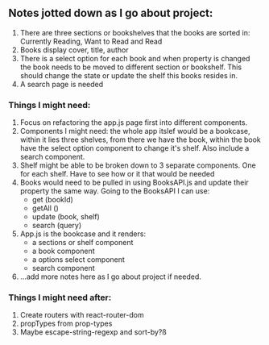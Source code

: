 ## Notes jotted down as I go about project:

1. There are three sections or bookshelves that the books are sorted in: Currently Reading, Want to Read and Read
2. Books display cover, title, author
3. There is a select option for each book and when property is changed the book needs to be moved to different section or bookshelf. This should change the state or update the shelf this books resides in.
4. A search page is needed

### Things I might need:

1. Focus on refactoring the app.js page first into different components.
2. Components I might need: the whole app itslef would be a bookcase, within it lies three shelves, from there we have the book, within the book have the select option component to change it's shelf. Also include a search component.
3. Shelf might be able to be broken down to 3 separate components. One for each shelf. Have to see how or it that would be needed
4. Books would need to be pulled in using BooksAPI.js and update their property the same way. Going to the BooksAPI I can use:
    - get (bookId)
    - getAll ()
    - update (book, shelf)
    - search (query)
5. App.js is the bookcase and it renders:
    - a sections or shelf component
    - a book component
    - a options select component
    - search component
6. ...add more notes here as I go about project if needed.

### Things I might need after:

1. Create routers with react-router-dom
2. propTypes from prop-types
3. Maybe escape-string-regexp and sort-by?ß
